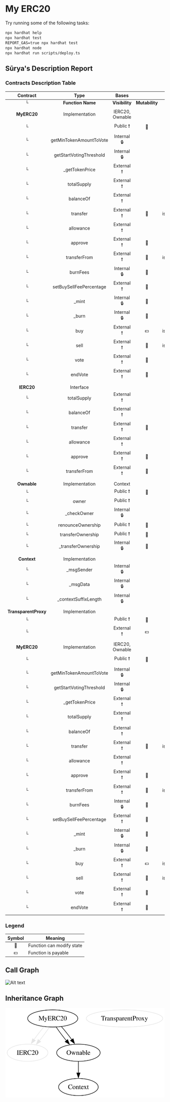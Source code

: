 # My ERC20

Try running some of the following tasks:

```shell
npx hardhat help
npx hardhat test
REPORT_GAS=true npx hardhat test
npx hardhat node
npx hardhat run scripts/deploy.ts
```

## Sūrya's Description Report

### Contracts Description Table

|       Contract       |          Type           |      Bases      |                |                |
| :------------------: | :---------------------: | :-------------: | :------------: | :------------: |
|          └           |    **Function Name**    | **Visibility**  | **Mutability** | **Modifiers**  |
|                      |                         |                 |                |                |
|     **MyERC20**      |     Implementation      | IERC20, Ownable |                |                |
|          └           |      <Constructor>      |    Public ❗️    |       🛑       | Ownable IERC20 |
|          └           | getMinTokenAmountToVote |   Internal 🔒   |                |                |
|          └           | getStartVotingThreshold |   Internal 🔒   |                |                |
|          └           |     \_getTokenPrice     |   External ❗️   |                |      NO❗️      |
|          └           |       totalSupply       |   External ❗️   |                |      NO❗️      |
|          └           |        balanceOf        |   External ❗️   |                |      NO❗️      |
|          └           |        transfer         |   External ❗️   |       🛑       | isNotInVoting  |
|          └           |        allowance        |   External ❗️   |                |      NO❗️      |
|          └           |         approve         |   External ❗️   |       🛑       |      NO❗️      |
|          └           |      transferFrom       |   External ❗️   |       🛑       | isNotInVoting  |
|          └           |        burnFees         |   Internal 🔒   |       🛑       |                |
|          └           | setBuySellFeePercentage |   External ❗️   |       🛑       |   onlyOwner    |
|          └           |         \_mint          |   Internal 🔒   |       🛑       |                |
|          └           |         \_burn          |   Internal 🔒   |       🛑       |                |
|          └           |           buy           |   External ❗️   |       💵       | isNotInVoting  |
|          └           |          sell           |   External ❗️   |       🛑       | isNotInVoting  |
|          └           |          vote           |   External ❗️   |       🛑       |    canVote     |
|          └           |         endVote         |   External ❗️   |       🛑       |      NO❗️      |
|                      |                         |                 |                |                |
|      **IERC20**      |        Interface        |                 |                |                |
|          └           |       totalSupply       |   External ❗️   |                |      NO❗️      |
|          └           |        balanceOf        |   External ❗️   |                |      NO❗️      |
|          └           |        transfer         |   External ❗️   |       🛑       |      NO❗️      |
|          └           |        allowance        |   External ❗️   |                |      NO❗️      |
|          └           |         approve         |   External ❗️   |       🛑       |      NO❗️      |
|          └           |      transferFrom       |   External ❗️   |       🛑       |      NO❗️      |
|                      |                         |                 |                |                |
|     **Ownable**      |     Implementation      |     Context     |                |                |
|          └           |      <Constructor>      |    Public ❗️    |       🛑       |      NO❗️      |
|          └           |          owner          |    Public ❗️    |                |      NO❗️      |
|          └           |      \_checkOwner       |   Internal 🔒   |                |                |
|          └           |    renounceOwnership    |    Public ❗️    |       🛑       |   onlyOwner    |
|          └           |    transferOwnership    |    Public ❗️    |       🛑       |   onlyOwner    |
|          └           |   \_transferOwnership   |   Internal 🔒   |       🛑       |                |
|                      |                         |                 |                |                |
|     **Context**      |     Implementation      |                 |                |                |
|          └           |       \_msgSender       |   Internal 🔒   |                |                |
|          └           |        \_msgData        |   Internal 🔒   |                |                |
|          └           |  \_contextSuffixLength  |   Internal 🔒   |                |                |
|                      |                         |                 |                |                |
| **TransparentProxy** |     Implementation      |                 |                |                |
|          └           |      <Constructor>      |    Public ❗️    |       🛑       |      NO❗️      |
|          └           |       <Fallback>        |   External ❗️   |       💵       |      NO❗️      |
|                      |                         |                 |                |                |
|     **MyERC20**      |     Implementation      | IERC20, Ownable |                |                |
|          └           |      <Constructor>      |    Public ❗️    |       🛑       | Ownable IERC20 |
|          └           | getMinTokenAmountToVote |   Internal 🔒   |                |                |
|          └           | getStartVotingThreshold |   Internal 🔒   |                |                |
|          └           |     \_getTokenPrice     |   External ❗️   |                |      NO❗️      |
|          └           |       totalSupply       |   External ❗️   |                |      NO❗️      |
|          └           |        balanceOf        |   External ❗️   |                |      NO❗️      |
|          └           |        transfer         |   External ❗️   |       🛑       | isNotInVoting  |
|          └           |        allowance        |   External ❗️   |                |      NO❗️      |
|          └           |         approve         |   External ❗️   |       🛑       |      NO❗️      |
|          └           |      transferFrom       |   External ❗️   |       🛑       | isNotInVoting  |
|          └           |        burnFees         |   Internal 🔒   |       🛑       |                |
|          └           | setBuySellFeePercentage |   External ❗️   |       🛑       |   onlyOwner    |
|          └           |         \_mint          |   Internal 🔒   |       🛑       |                |
|          └           |         \_burn          |   Internal 🔒   |       🛑       |                |
|          └           |           buy           |   External ❗️   |       💵       | isNotInVoting  |
|          └           |          sell           |   External ❗️   |       🛑       | isNotInVoting  |
|          └           |          vote           |   External ❗️   |       🛑       |    canVote     |
|          └           |         endVote         |   External ❗️   |       🛑       |      NO❗️      |

### Legend

| Symbol | Meaning                   |
| :----: | ------------------------- |
|   🛑   | Function can modify state |
|   💵   | Function is payable       |

## Call Graph

![![Alt text](../../../../../Downloads/callgraph.svg)
](graphs/callgraph.svg)

## Inheritance Graph

![![Alt text](../../../../../Downloads/inheritance.svg)](graphs/inheritance.svg)

